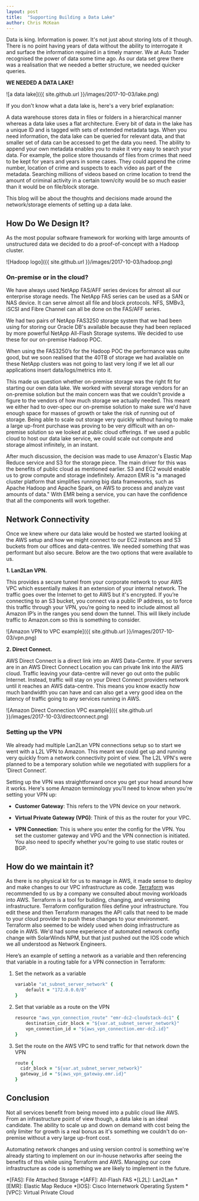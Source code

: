 ```yaml
---
layout: post
title:  "Supporting Building a Data Lake"
author: Chris McKean
---
```


Data is king. Information is power. It's not just about storing lots of it though. There is no point having years of data without the ability to interrogate it and surface the information required in a timely manner. We at Auto Trader recognised the power of data some time ago. As our data set grew there was a realisation that we needed a better structure, we needed quicker queries. 

**WE NEEDED A DATA LAKE!**

![a data lake]({{ site.github.url }}/images/2017-10-03/lake.png)

If you don't know what a data lake is, here's a very brief explanation:

A data warehouse stores data in files or folders in a hierarchical manner whereas a data lake uses a flat architecture. Every bit of data in the lake has a unique ID and is tagged with sets of extended metadata tags. When you need information, the data lake can be queried for relevant data, and that smaller set of data can be accessed to get the data you need. The ability to append your own metadata enables you to make it very easy to search your data. For example, the police store thousands of files from crimes that need to be kept for years and years in some cases. They could append the crime number, location of crime and suspects to each video as part of the metadata. Searching millions of videos based on crime location to trend the amount of criminal activity in a certain town/city would be so much easier than it would be on file/block storage.

This blog will be about the thoughts and decisions made around the network/storage elements of setting up a data lake.

## How Do We Design It?

As the most popular software framework for working with large amounts of unstructured data we decided to do a proof-of-concept with a Hadoop cluster.

![Hadoop logo]({{ site.github.url }}/images/2017-10-03/hadoop.png)

### On-premise or in the cloud?

We have always used NetApp FAS/AFF series devices for almost all our enterprise storage needs. The NetApp FAS series can be used as a SAN or NAS device. It can serve almost all file and block protocols. NFS, SMBv3, iSCSI and Fibre Channel can all be done on the FAS/AFF series.

We had two pairs of NetApp FAS3250 storage system that we had been using for storing our Oracle DB's available because they had been replaced by more powerful NetApp All-Flash Storage systems. We decided to use these for our on-premise Hadoop POC.

When using the FAS3250’s for the Hadoop POC the performance was quite good, but we soon realised that the 40TB of storage we had available on these NetApp clusters was not going to last very long if we let all our applications insert data/logs/metrics into it.

This made us question whether on-premise storage was the right fit for starting our own data lake. We worked with several storage vendors for an on-premise solution but the main concern was that we couldn't provide a figure to the vendors of how much storage we actually needed. This meant we either had to over-spec our on-premise solution to make sure we'd have enough space for masses of growth or take the risk of running out of storage. Being able to scale out storage very quickly without having to make a large up-front purchase was proving to be very difficult with an on-premise solution so we looked at public cloud offerings. If we used a public cloud to host our data lake service, we could scale out compute and storage almost infinitely, in an instant.

After much discussion, the decision was made to use Amazon's Elastic Map Reduce service and S3 for the storage piece. The main driver for this was the benefits of public cloud as mentioned earlier. S3 and EC2 would enable us to grow compute and storage indefinitely. Amazon EMR is "a managed cluster platform that simplifies running big data frameworks, such as Apache Hadoop and Apache Spark, on AWS to process and analyze vast amounts of data." With EMR being a service, you can have the confidence that all the components will work together.

## Network Connectivity

Once we knew where our data lake would be hosted we started looking at the AWS setup and how we might connect to our EC2 instances and S3 buckets from our offices and data-centres. We needed something that was performant but also secure. Below are the two options that were available to us.

**1.  Lan2Lan VPN.**

This provides a secure tunnel from your corporate network to your AWS VPC which essentially makes it an extension of your internal network. The traffic goes over the Internet to get to AWS but it's encrypted. If you’re connecting to an S3 bucket, you connect via a public IP address, so to force this traffic through your VPN, you’re going to need to include almost all Amazon IP’s in the ranges you send down the tunnel. This will likely include traffic to Amazon.com so this is something to consider.

![Amazon VPN to VPC example]({{ site.github.url }}/images/2017-10-03/vpn.png) 

**2.  Direct Connect.**

AWS Direct Connect is a direct link into an AWS Data-Centre. If your servers are in an AWS Direct Connect Location you can private link into the AWS cloud. Traffic leaving your data-centre will never go out onto the public Internet. Instead, traffic will stay on your Direct Connect providers network until it reaches an AWS data-centre. This means you know exactly how much bandwidth you can have and can also get a very good idea on the latency of traffic going to any services running in AWS.

![Amazon Direct Connection VPC example]({{ site.github.url }}/images/2017-10-03/directconnect.png)

### Setting up the VPN

We already had multiple Lan2Lan VPN connections setup so to start we went with a L2L VPN to Amazon. This meant we could get up and running very quickly from a network connectivity point of view. The L2L VPN's were planned to be a temporary solution while we negotiated with suppliers for a ‘Direct Connect’.

Setting up the VPN was straightforward once you get your head around how it works. Here's some Amazon terminology you'll need to know when you're setting your VPN up:

-   **Customer Gateway**: This refers to the VPN device on your network.

-   **Virtual Private Gateway (VPG)**: Think of this as the router for your VPC.

-   **VPN Connection**: This is where you enter the config for the VPN. You set the customer gateway and VPG and the VPN connection is initiated. You also need to specify whether you're going to use static routes or BGP.

## How do we maintain it?

As there is no physical kit for us to manage in AWS, it made sense to deploy and make changes to our VPC infrastructure as code.  [Terraform](https://www.terraform.io/) was recommended to us by a company we consulted about moving workloads into AWS. Terraform is a tool for building, changing, and versioning infrastructure. Terraform configuration files define your infrastructure. You edit these and then Terraform manages the API calls that need to be made to your cloud provider to push these changes to your environment. Terraform also seemed to be widely used when doing infrastructure as code in AWS. We'd had some experience of automated network config change with SolarWinds NPM, but that just pushed out the IOS code which we all understood as Network Engineers.

Here’s an example of setting a network as a variable and then referencing that variable in a routing table for a VPN connection in Terraform:

1.  Set the network as a variable

    ```ruby
    variable "at_subnet_server_network" {
        default = "172.0.0.0/8"
    }
    ```

2.  Set that variable as a route on the VPN

    ```ruby
    resource "aws_vpn_connection_route" "emr-dc2-cloudstack-dc1" {
        destination_cidr_block = "${var.at_subnet_server_network}"
        vpn_connection_id = "${aws_vpn_connection.emr-dc2.id}"
    }
    ```
    
3.  Set the route on the AWS VPC to send traffic for that network down the VPN

    ```ruby
    route {
      cidr_block = "${var.at_subnet_server_network}"
      gateway_id = "${aws_vpn_gateway.emr.id}"
    }
    ```
    
## Conclusion

Not all services benefit from being moved into a public cloud like AWS.  From an infrastructure point of view though, a data lake is an ideal candidate.  The ability to scale up and down on demand with cost being the only limiter for growth is a real bonus as it's something we couldn't do on-premise without a very large up-front cost.  

Automating network changes and using version control is something we're already starting to implement on our in-house networks after seeing the benefits of this while using Terraform and AWS.  Managing our core infrastructure as code is something we are likely to implement in the future.

*[FAS]: File Attached Storage
*[AFF]: All-Flash FAS 
*[L2L]: Lan2Lan 
*[EMR]: Elastic Map Reduce
*[IOS]: Cisco Internetwork Operating System
*[VPC]: Virtual Private Cloud
